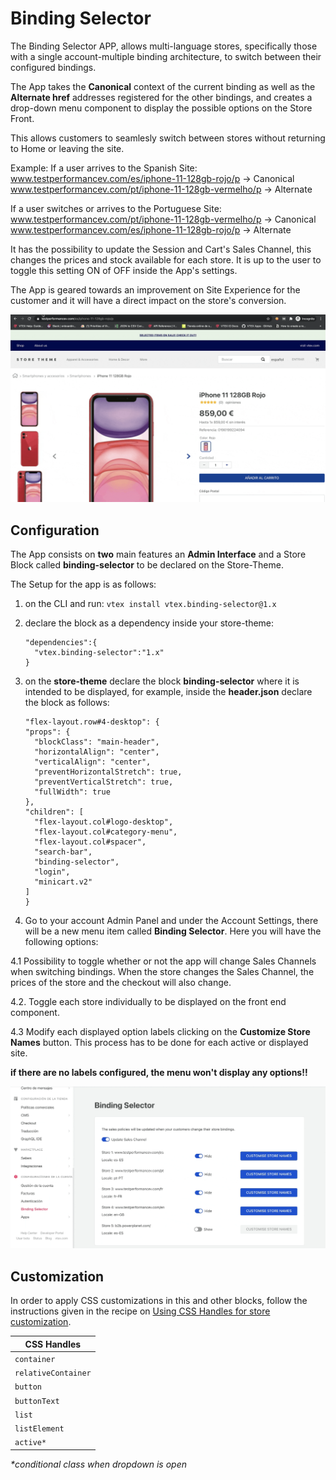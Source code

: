 # Binding Selector 

The Binding Selector APP, allows multi-language stores, specifically those with a single account-multiple binding architecture, to switch between their configured bindings.

The App takes the **Canonical** context of the current binding as well as the **Alternate href**  addresses registered for the other bindings, and creates a drop-down menu component to display the possible options on the Store Front.

This allows customers to seamlesly switch between stores without returning to Home or leaving the site. 

Example:
If a user arrives to the Spanish Site:
    www.testperformancev.com/es/iphone-11-128gb-rojo/p -> Canonical
    www.testperformancev.com/pt/iphone-11-128gb-vermelho/p -> Alternate

If a user switches or arrives to the Portuguese Site:
    www.testperformancev.com/pt/iphone-11-128gb-vermelho/p -> Canonical
    www.testperformancev.com/es/iphone-11-128gb-rojo/p -> Alternate

It has the possibility to update the Session and Cart's Sales Channel, this changes the prices and stock available for each store. It is up to the user to toggle this setting ON of OFF inside the App's settings. 

The App is geared towards an improvement on Site Experience for the customer and it will have a direct impact on the store's conversion.  

![bindingfunctionality](/docs/bindingfunctionality.gif)


## Configuration

The App consists on **two** main features an **Admin Interface** and a Store Block called **binding-selector** to be declared on the Store-Theme. 

The Setup for the app is as follows:
1. on the CLI and run: ```vtex install vtex.binding-selector@1.x```
2. declare the block as a dependency inside your store-theme:

    ```
    "dependencies":{
      "vtex.binding-selector":"1.x"
    }
    ```

3. on the **store-theme** declare the block **binding-selector** where it is intended to be displayed, for example, inside the **header.json** declare the block as follows:

    ```
    "flex-layout.row#4-desktop": {
    "props": {
      "blockClass": "main-header",
      "horizontalAlign": "center",
      "verticalAlign": "center",
      "preventHorizontalStretch": true,
      "preventVerticalStretch": true,
      "fullWidth": true
    },
    "children": [
      "flex-layout.col#logo-desktop",
      "flex-layout.col#category-menu",
      "flex-layout.col#spacer",
      "search-bar",
      "binding-selector",
      "login",
      "minicart.v2"
    ]
    }

4. Go to your account Admin Panel and under the Account Settings, there will be a new menu item called **Binding Selector**. Here you will have the following options:

 4.1 Possibility to toggle whether or not the app will change Sales Channels when switching bindings. When the store changes the Sales Channel, the prices of the store and the checkout will also change.

 4.2. Toggle each store individually to be displayed on the front end component.

 4.3 Modify each displayed option labels clicking on the **Customize Store Names** button. This process has to be done for each active or displayed site.

 **if there are no labels configured, the menu won't display any options!!**

 ![adminfunctionality](/docs/admininterface.gif)


## Customization

In order to apply CSS customizations in this and other blocks, follow the instructions given in the recipe on [Using CSS Handles for store customization](https://vtex.io/docs/recipes/style/using-css-handles-for-store-customization).

| CSS Handles |
| --------------------- |
| `container` |
| `relativeContainer` |
| `button` |
| `buttonText` |
| `list` |
| `listElement` |
| `active*` |

_*conditional class when dropdown is open_
